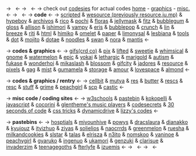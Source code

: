 -> &nbsp; <-
-> &nbsp; <-
-> check out [codesies](https://rentry.co/codesies) for actual codes 
[home](https://rentry.co/knowledge) - [graphics](https://rentry.co/knowledge-graphics) - [misc.](https://rentry.co/https://rentry.co/knowledge-misc) <-
-> &nbsp; <-
-> **code** <-
->  [scripted](https://scripted.neocities.org/) & [wesource (previously resource.ju.mp)](https://wesource.neocities.org/#) 
& [hypeboy](https://hypeboy.neocities.org/) & [archivos](https://archivos.crd.co/) & [rico](https://rico.crd.co/) & [pochi](https://pochi.crd.co/) & [floras](https://floras.uwu.ai/) &
 [jellymask](https://jellymask.carrd.co/) & [fitz](https://fitz.crd.co/) & [bubblegum](https://bubblegum.uwu.ai/) & [gloss](https://gloss.ju.mp/) & [allison](https://allison.crd.co/) &
 [ishimori](https://ishimori.crd.co/) & [vampy](https://vampy.ju.mp/) & [eris](https://eris.crd.co/)  & [bubblepop](https://bubblepop.carrd.co/) & [crunch](https://crunch.crd.co/) & [lin](https://web.archive.org/web/20220614080410/https://lin.crd.co/) & [breeze](https://breeze.crd.co/) & [riti](https://riti.crd.co/) & [html](https://html.crd.co/) & [himiko](https://himiko.crd.co/) & [omelet](https://omelet.crd.co/) 
& [paper](https://web.archive.org/web/20210514232413/https://paper.crd.co/) & [limonysal](https://web.archive.org/web/20220103002935/https://limonysal.crd.co/) & [lesbiana](https://web.archive.org/web/20211231204029/https://lesbiana.crd.co/) & [tools](https://web.archive.org/web/20211201114345/https://tools.crd.co/) &
 [dot](https://dot.crd.co/) & [mojito](https://mojito.uwu.ai/) & [dotae](https://dotae.neocities.org/) & [noodles](https://noodles.crd.co/) & [swan](https://swan.uwu.ai/) & [nora](https://nora.drr.ac/) 
& [mantis](https://mantis.crd.co/) <-

-> **codes & graphics** <-
-> [gifs(crd co)](https://gifs.crd.co/) & [pix](https://pix.crd.co/) & [lifted](https://lifted.crd.co/) & [sweetie](https://sweetie.crd.co/) & [whimsical](https://whimsical.crd.co/) & [gnome](https://web.archive.org/web/20221125021043/https://gnome.crd.co/) & [watermelon](https://watermelon.crd.co/) & [epic](https://epic.crd.co/) &
 [yokai](https://yokai.crd.co/) & [lethargic](https://web.archive.org/web/20220401150324/https://lethargic.crd.co/) & [marigold](https://marigold.crd.co/) & [autism](https://autism.crd.co/) & [fukase](https://fukase.ju.mp/) & [wonderhoi](https://web.archive.org/web/20220213003806/https://wonderhoi.crd.co/) & [mikaslash](https://mikaslash.carrd.co/)
 & [blossom](https://blossom.drr.ac/) & [gifcity](https://gifcity.carrd.co/) & [jadores](https://jadores.carrd.co/) & [resource](https://resource.crd.co/) & [pixels](https://pixels.ju.mp) & [gag](https://gag.ju.mp/) & [mist](https://mist.drr.ac/) & [gumamela](https://gumamela.carrd.co/) & [storage](https://storage.crd.co/) &
 [amour](https://amour.ju.mp/) & [lovespace](https://lovespace.carrd.co/) & [almond](https://almond.crd.co/) <-

-> **codes & graphics / rentry** <-
-> [cellbit](https://rentry.co/cellbit) & [mutya](https://rentry.org/mutya) & [res](https://rentry.co/res) & [butter](https://rentry.co/butter) & [rescs](https://rentry.co/rescs) & [resc](https://rentry.co/resc) &
 [stuff](https://rentry.co/stuff) & [grime](https://rentry.org/grime) & [peachgirl](https://rentry.co/peachgirl) & [scp](https://rentry.co/scp) & [castic](https://rentry.co/castic) <-

->  **misc code / coding sites** <-
-> [w3schools](https://www.w3schools.com/) & [pastebin](https://pastebin.com/) & [kokopelli](https://kokopelli.neocities.org/coding.html) & [javascript](https://www.javascriptfreecode.com/) &
 [cocorini](https://cocorini.tumblr.com/) & [glentheme's music players](https://glenthemes.tumblr.com/tagged/my-music-player) &
 [codesecrets](https://codesecrets.tumblr.com/tagged/resources) & [30 seconds of code](https://www.30secondsofcode.org/) & [css tricks](https://css-tricks.com/)
 & [dynamicdrive](http://www.dynamicdrive.com/) & [lizzy's codes](https://docs.google.com/document/u/0/d/1YPVisktsbD9uSBx2OLXm6vRQrZp2pfPIzdGNeLk1tjA/mobilebasic#heading=h.mpqr2nadoo4s) <-

-> **pastebins** <-
-> [hosptials](https://pastebin.com/u/hosptials) & [miyounhive](https://pastebin.com/u/miyounhive) & [powys](https://pastebin.com/u/powys) & [dracslaura](https://pastebin.com/u/dracslaura) &
 [dianakko](https://pastebin.com/u/dianakko) & [kyujouz](https://pastebin.com/u/kyujouz) & [ityizhuo](https://pastebin.com/u/ityizhuo) & [ziyas](https://pastebin.com/u/ziyas) & [solielios](https://pastebin.com/u/solielios)
 & [naocrrds](https://pastebin.com/u/naocrrds) & [greenmelon](https://pastebin.com/u/greenmelon) &  [ruesha](https://pastebin.com/u/ruesha) &
 [milkandcookies](https://pastebin.com/u/milkandcookies) & [slstar](https://pastebin.com/u/slstar) & [talas](https://pastebin.com/u/talas) & [elrisza](https://pastebin.com/u/elrisza) & [n3ito](https://pastebin.com/u/n3ito)
 & [nomskoo](https://pastebin.com/u/nomskoo) & [vaninoe](https://pastebin.com/u/vaninoe) & [peachygirl](https://pastebin.com/u/peachygirl) & [gyaruko](https://pastebin.com/u/gyaruko) &  [ingenuo](https://pastebin.com/u/ingenuo) & [ukamori](https://pastebin.com/u/ukamori) & [genzuki](https://pastebin.com/u/genzuki) & [clarisue](https://pastebin.com/u/clarisue) &
 [invaderzim](https://pastebin.com/u/invaderzim) & [teenagegoths](https://pastebin.com/u/teenagegoths) & [fterlyfe](https://pastebin.com/u/fterlyfe) & [izuemis](https://pastebin.com/u/izuemis) <-
-> &nbsp; <-
-> &nbsp; <-
